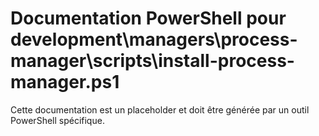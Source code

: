 # Documentation PowerShell pour development\managers\process-manager\scripts\install-process-manager.ps1

Cette documentation est un placeholder et doit être générée par un outil PowerShell spécifique.
